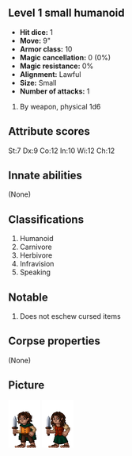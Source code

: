 ## Level 1 small humanoid
- **Hit dice:** 1
- **Move:** 9"
- **Armor class:** 10
- **Magic cancellation:** 0 (0%)
- **Magic resistance:** 0%
- **Alignment:** Lawful
- **Size:** Small
- **Number of attacks:** 1
1. By weapon, physical 1d6
## Attribute scores
St:7 Dx:9 Co:12 In:10 Wi:12 Ch:12
## Innate abilities
(None)
## Classifications
1. Humanoid
2. Carnivore
3. Herbivore
4. Infravision
5. Speaking
## Notable
1. Does not eschew cursed items
## Corpse properties
(None)
## Picture
![Halfling](https://github.com/hyvanmielenpelit/GnollHackTileSet/blob/main/Monsters/halfling/halfling.png) ![Halfling](https://github.com/hyvanmielenpelit/GnollHackTileSet/blob/main/Monsters/halfling/halfling_female.png)
